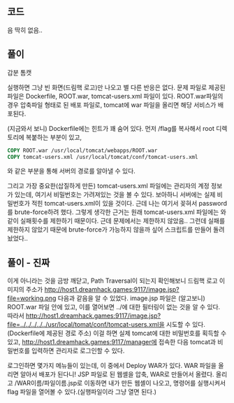 ## 코드

음 딱히 없음..

## 풀이

갑분 톰캣

실행하면 그냥 빈 화면(드림핵 로고)만 나오고 별 다른 반응은 없다.
문제 파일로 제공된 파일은 Dockerfile, ROOT.war, tomcat-users.xml 파일이 있다.
ROOT.war파일의 경우 압축파일 형태로 된 배포 파일로, tomcat에 war 파일을 올리면 해당 서비스가 배포된다.

(지금와서 보니) Dockerfile에는 힌트가 꽤 숨어 있다.
먼저 /flag를 복사해서 root 디렉토리에 복붙하는 부분이 있고,

```dockerfile
COPY ROOT.war /usr/local/tomcat/webapps/ROOT.war
COPY tomcat-users.xml /usr/local/tomcat/conf/tomcat-users.xml
```

와 같은 부분을 통해 서버의 경로를 알아낼 수 있다.

그리고 가장 중요한(삽질하게 만든) tomcat-users.xml 파일에는 관리자의 계정 정보가 있는데, 여기서 비밀번호는 가려져있는 것을 볼 수 있다.
보아하니 서버에는 실제 비밀번호가 적힌 tomcat-users.xml이 있을 것이다.
근데 나는 여기서 꽂혀서 password를 brute-force하려 했다.
그렇게 생각한 근거는 원래 tomcat-users.xml 파일에는
<Realm className="org.apache.catalina.realm.LockOutRealm" failureCount="20000" >
와 같이 실패횟수를 제한하기 때문이다. 근데 문제에서는 제한하지 않았음..
그런데 실패를 제한하지 않았기 때문에 brute-force가 가능하지 않을까 싶어 스크립트를 만들어 돌려놨었다..

## 풀이 - 진짜

이게 아니라는 것을 금방 깨닫고,
Path Traversal이 되는지 확인해보니 드림핵 로고 이미지의 주소가
http://host1.dreamhack.games:9117/image.jsp?file=working.png
다음과 같음을 알 수 있었다.
image.jsp 파일은 (알고보니) ROOT.war 파일 안에 있고, 이를 열어보면 ../에 대한 필터링이 없는 것을 알 수 있다.
따라서 http://host1.dreamhack.games:9117/image.jsp?file=../../../../../usr/local/tomat/conf/tomcat-users.xml을 시도할 수 있다. (Dockerfile에 제공된 경로 주소)
이걸 하면 실제 tomcat에 대한 비밀번호를 획득할 수 있고,
http://host1.dreamhack.games:9117/manager에 접속한 다음 tomcat과 비밀번호를 입력하면 관리자로 로그인할 수 있다.

로그인하면 몇가지 메뉴들이 있는데,
이 중에서 Deploy WAR가 있다.
WAR 파일을 올리면 알아서 배포가 된다니!
JSP 파일로 된 웹셸을 압축, WAR로 만들어서 올렸다.
올리고 /WAR이름/파일이름.jsp로 이동하면 내가 만든 웹셸이 나오고,
명령어를 실행시켜서 flag 파일을 열어볼 수 있다.(실행파일이라 그냥 열면 된다.)